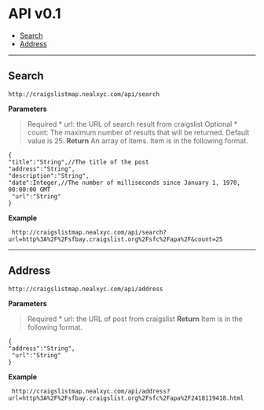 # API v0.1 #

  * [Search](API#Search.md)
  * [Address](API#Address.md)

---

## Search ##
```
http://craigslistmap.nealxyc.com/api/search
```

**Parameters**
> Required
    * url: the URL of search result from craigslist
> Optional
    * count: The maximum number of results that will be returned. Default value is 25.
**Return**
> An array of items. Item is in the following format.
```
{
"title":"String",//The title of the post
"address":"String",
"description":"String",
"date":Integer,//The number of milliseconds since January 1, 1970, 00:00:00 GMT 
 "url":"String"
}
```
**Example**

```
 http://craigslistmap.nealxyc.com/api/search?url=http%3A%2F%2Fsfbay.craigslist.org%2Fsfc%2Fapa%2F&count=25
```

---



## Address ##
```
http://craigslistmap.nealxyc.com/api/address
```

**Parameters**
> Required
    * url: the URL of post from craigslist
**Return**
> Item is in the following format.
```
{
"address":"String",
 "url":"String"
}
```
**Example**

```
 http://craigslistmap.nealxyc.com/api/address?url=http%3A%2F%2Fsfbay.craigslist.org%2Fsfc%2Fapa%2F2418119418.html
```
